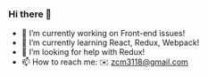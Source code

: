 ### Hi there 👋

- 🔭 I’m currently working on Front-end issues!
- 🌱 I’m currently learning React, Redux, Webpack!
- 🤔 I’m looking for help with Redux!
- 📫 How to reach me: ✉️ zcm3118@gmail.com

<!--
**Maphnew/Maphnew** is a ✨ _special_ ✨ repository because its `README.md` (this file) appears on your GitHub profile.

Here are some ideas to get you started:

- 🔭 I’m currently working on ...
- 🌱 I’m currently learning ...
- 👯 I’m looking to collaborate on ...
- 🤔 I’m looking for help with ...
- 💬 Ask me about ...
- 📫 How to reach me: ...
- 😄 Pronouns: ...
- ⚡ Fun fact: ...
-->
